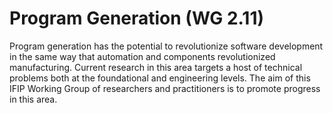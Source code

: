 # Program Generation (WG 2.11)

Program generation has the potential to revolutionize software development in the same way that automation and components revolutionized manufacturing. Current research in this area targets a host of technical problems both at the foundational and engineering levels. The aim of this IFIP Working Group of researchers and practitioners is to promote progress in this area.
